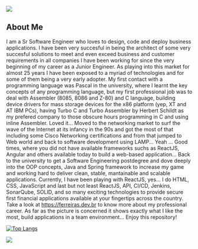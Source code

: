 <!-- <meta name="viewport" content="width=device-width, initial-scale=1.0, minimum-scale=1.0">


<a href="https://ferreiras.dev.br"><img src="https://ferreiras.dev.br/assets/images/gitHub/shutterstock_72897715.jpg" width="1000" height="667" alt="Ricardo Alves Ferreira Silva"/></a> -->

![](https://ferreiras.dev.br/assets/images/gitHub/shutterstock_72897715.jpg)
## About Me
I am a Sr Software Engineer who loves to design, code and deploy business applications. I have been very succesful in being the architect of some very succesful solutions to meet and even exceed business and customer requirements in all companies I have been working for since the very beginning of my career as a Junior Engineer. As playing into this market for almost 25 years I have been exposed to a myriad of technologies and for some of them being a very early adopter. My first contact with a programming language was Pascal in the university, where I learnt the key concepts of any programming language, but my first professional job was to deal with  Assembler (8085, 8086 and Z-80) and C language, building device drivers for mass storage devices for the x86 platform (yep, XT and AT IBM PCs), having Turbo C and Turbo Assembler by Herbert Schildt as my prefered company to those obscure hours programming in C and using inline Assembler. Loved it... Moved to the networking market to surf the wave of the Internet at its infancy in the 90s and got the most of that including some Cisco Networking certifications and from that jumped to Web world and back to software development using LAMP... Yeah ... Good times, where you did not have available frameworks suchs as ReactJS, Angular and others available today to build a web-based application... Back to the university to get a Software Engineering postdegree and dove deeply into the OOP concepts, Java and Spring framework to increase my game and working hard to deliver clean, stable, mantainable and scalable applications. Currently, I have been playing with ReactJS, yes... I do HTML, CSS, JavaScript and last but not least ReactJS, API, CI/CD, Jenkins, SonarQube, SOLID, and so many exciting technologies to provide secure first financial applications available at your fingertips across the country. Take a look at https://ferreiras.dev.br to know more about my professional career. As far as the picture is concerned it shows exactly what I like the most, build applications in a team environment... Enjoy this repository!

[![Top Langs](https://github-readme-stats-git-masterrstaa-rickstaa.vercel.app/api/top-langs/?username=rnhc1000&theme=dracula)](https://github.com/rnhc1000/github-readme-stats)

<picture>
  <source
    srcset="https://github-readme-stats.vercel.app/api?username=rnhc1000&show_icons=true&theme=dark"
    media="(prefers-color-scheme: dark)"
  />
  <source
    srcset="https://github-readme-stats.vercel.app/api?username=rnhc1000&show_icons=true"
    media="(prefers-color-scheme: light), (prefers-color-scheme: no-preference)"
  />
  <img src="https://github-readme-stats.vercel.app/api?username=rnhc1000&show_icons=true" />
</picture>



